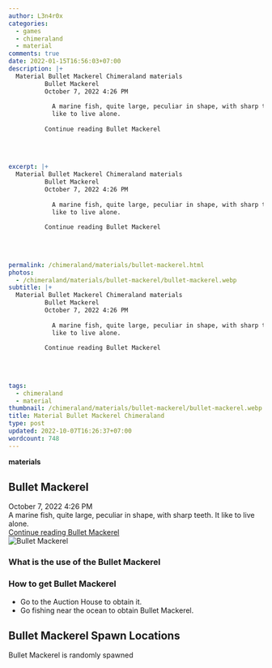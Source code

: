 ```yaml
---
author: L3n4r0x
categories:
  - games
  - chimeraland
  - material
comments: true
date: 2022-01-15T16:56:03+07:00
description: |+
  Material Bullet Mackerel Chimeraland materials
          Bullet Mackerel
          October 7, 2022 4:26 PM
          
            A marine fish, quite large, peculiar in shape, with sharp teeth. It
            like to live alone.
          
          Continue reading Bullet Mackerel
        
        
          
        
excerpt: |+
  Material Bullet Mackerel Chimeraland materials
          Bullet Mackerel
          October 7, 2022 4:26 PM
          
            A marine fish, quite large, peculiar in shape, with sharp teeth. It
            like to live alone.
          
          Continue reading Bullet Mackerel
        
        
          
        
permalink: /chimeraland/materials/bullet-mackerel.html
photos:
  - /chimeraland/materials/bullet-mackerel/bullet-mackerel.webp
subtitle: |+
  Material Bullet Mackerel Chimeraland materials
          Bullet Mackerel
          October 7, 2022 4:26 PM
          
            A marine fish, quite large, peculiar in shape, with sharp teeth. It
            like to live alone.
          
          Continue reading Bullet Mackerel
        
        
          
        
tags:
  - chimeraland
  - material
thumbnail: /chimeraland/materials/bullet-mackerel/bullet-mackerel.webp
title: Material Bullet Mackerel Chimeraland
type: post
updated: 2022-10-07T16:26:37+07:00
wordcount: 748
---
```


<link
  rel="stylesheet"
  href="https://rawcdn.githack.com/dimaslanjaka/Web-Manajemen/870a349/css/bootstrap-5-3-0-alpha3-wrapper.css"
/>
<section id="bootstrap-wrapper">
  <div data-bs-theme="dark">
    <div
      class="row g-0 border rounded overflow-hidden flex-md-row mb-4 shadow-sm position-relative bg-dark text-light"
    >
      <div class="col p-4 d-flex flex-column position-static">
        <strong class="d-inline-block mb-2 text-success">materials</strong>
        <h2 class="mb-0">Bullet Mackerel</h2>
        <div class="mb-1 text-muted">October 7, 2022 4:26 PM</div>
        <div class="mb-2 border p-1">
          A marine fish, quite large, peculiar in shape, with sharp teeth. It
          like to live alone.
        </div>
        <a
          href="/chimeraland/materials/bullet-mackerel.html"
          class="stretched-link d-none text-primary"
          >Continue reading Bullet Mackerel</a
        >
      </div>
      <div class="col-auto d-none d-md-block d-lg-block">
        <img
          src="https://www.webmanajemen.com/chimeraland/materials/bullet-mackerel/bullet-mackerel.webp"
          alt="Bullet Mackerel"
        />
      </div>
    </div>
    <div class="row">
      <div class="col-lg-6 col-12 mb-2">
        <div class="card">
          <div class="card-body">
            <h3 class="card-title">What is the use of the Bullet Mackerel</h3>
            <div class="card-text"><ul></ul></div>
          </div>
        </div>
      </div>
      <div class="col-lg-6 col-12 mb-2">
        <div class="card">
          <div class="card-body">
            <h3 class="card-title">How to get Bullet Mackerel</h3>
            <div class="card-text">
              <ul>
                <li>Go to the Auction House to obtain it.</li>
                <li>Go fishing near the ocean to obtain Bullet Mackerel.</li>
              </ul>
            </div>
          </div>
        </div>
      </div>
      <div class="col-12 mb-2">
        <h2>Bullet Mackerel Spawn Locations</h2>
        <p>Bullet Mackerel is randomly spawned</p>
      </div>
    </div>
  </div>
</section>
